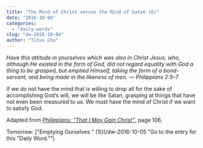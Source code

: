 ```yaml
---
title: "The Mind of Christ versus the Mind of Satan (6)"
date: "2016-10-04"
categories: 
  - "daily-words"
slug: "dw-2016-10-04"
author: "Titus Chu"
---
```


_Have this attitude in yourselves which was also in Christ Jesus, who, although He existed in the form of God, did not regard equality with God a thing to be grasped, but emptied Himself, taking the form of a bond-servant, and being made in the likeness of men. — Philippians 2:5–7_

If we do not have the mind that is willing to drop all for the sake of accomplishing God’s will, we will be like Satan, grasping at things that have not even been measured to us. We must have the mind of Christ if we want to satisfy God.

Adapted from _[Philippians: “That I May Gain Christ”](/book-philippians/ "Go to the listing for this book.")_, page 106.

Tomorrow: ["Emptying Ourselves " (1)](/dw-2016-10-05 "Go to the entry for this "Daily Word."")
